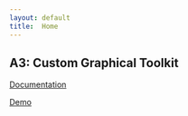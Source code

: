 ```yaml
---
layout: default
title:  Home
---
```


## A3: Custom Graphical Toolkit

[Documentation](out/index.html)

[Demo](demo.html)
